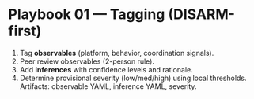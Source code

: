 # Playbook 01 — Tagging (DISARM-first)

1. Tag **observables** (platform, behavior, coordination signals).
2. Peer review observables (2-person rule).
3. Add **inferences** with confidence levels and rationale.
4. Determine provisional severity (low/med/high) using local thresholds.
Artifacts: observable YAML, inference YAML, severity.
